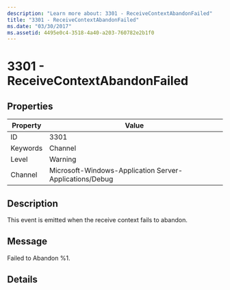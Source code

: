 ```yaml
---
description: "Learn more about: 3301 - ReceiveContextAbandonFailed"
title: "3301 - ReceiveContextAbandonFailed"
ms.date: "03/30/2017"
ms.assetid: 4495e0c4-3518-4a40-a203-760782e2b1f0
---
```

# 3301 - ReceiveContextAbandonFailed

## Properties

| Property | Value |
| - | - |
|ID|3301|  
|Keywords|Channel|  
|Level|Warning|  
|Channel|Microsoft-Windows-Application Server-Applications/Debug|  
  
## Description  

 This event is emitted when the receive context fails to abandon.  
  
## Message  

 Failed to Abandon %1.  
  
## Details
